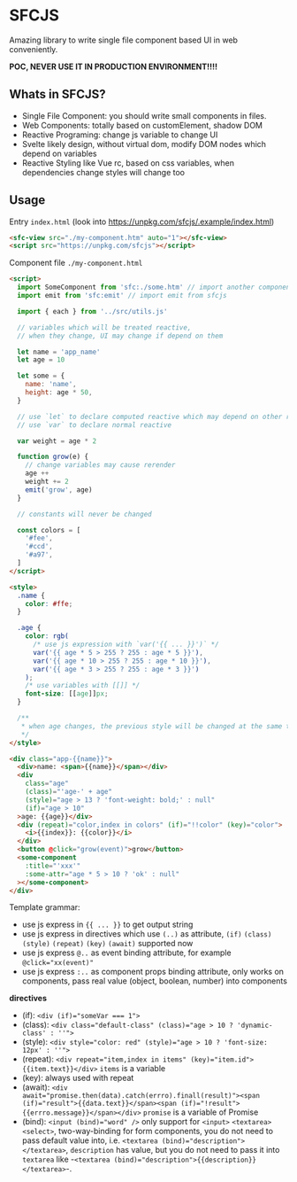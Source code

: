 # SFCJS

Amazing library to write single file component based UI in web conveniently.

**POC, NEVER USE IT IN PRODUCTION ENVIRONMENT!!!!**

## Whats in SFCJS?

- Single File Component: you should write small components in files.
- Web Components: totally based on customElement, shadow DOM
- Reactive Programing: change js variable to change UI
- Svelte likely design, without virtual dom, modify DOM nodes which depend on variables
- Reactive Styling like Vue rc, based on css variables, when dependencies change styles will change too

## Usage

Entry `index.html` (look into https://unpkg.com/sfcjs/.example/index.html)

```html
<sfc-view src="./my-component.htm" auto="1"></sfc-view>
<script src="https://unpkg.com/sfcjs"></script>
```

Component file `./my-component.html`

```html
<script>
  import SomeComponent from 'sfc:./some.htm' // import another component
  import emit from 'sfc:emit' // import emit from sfcjs

  import { each } from '../src/utils.js'

  // variables which will be treated reactive,
  // when they change, UI may change if depend on them

  let name = 'app_name'
  let age = 10

  let some = {
    name: 'name',
    height: age * 50,
  }

  // use `let` to declare computed reactive which may depend on other reactive variables
  // use `var` to declare normal reactive

  var weight = age * 2

  function grow(e) {
    // change variables may cause rerender
    age ++
    weight += 2
    emit('grow', age)
  }

  // constants will never be changed

  const colors = [
    '#fee',
    '#ccd',
    '#a97',
  ]
</script>

<style>
  .name {
    color: #ffe;
  }

  .age {
    color: rgb(
      /* use js expression with `var('{{ ... }}')` */
      var('{{ age * 5 > 255 ? 255 : age * 5 }}'),
      var('{{ age * 10 > 255 ? 255 : age * 10 }}'),
      var('{{ age * 3 > 255 ? 255 : age * 3 }}')
    );
    /* use variables with [[]] */
    font-size: [[age]]px;
  }

  /**
   * when age changes, the previous style will be changed at the same time
   */
</style>

<div class="app-{{name}}">
  <div>name: <span>{{name}}</span></div>
  <div
    class="age"
    (class)="'age-' + age"
    (style)="age > 13 ? 'font-weight: bold;' : null"
    (if)="age > 10"
  >age: {{age}}</div>
  <div (repeat)="color,index in colors" (if)="!!color" (key)="color">
    <i>{{index}}: {{color}}</i>
  </div>
  <button @click="grow(event)">grow</button>
  <some-component
    :title="'xxx'"
    :some-attr="age * 5 > 10 ? 'ok' : null"
  ></some-component>
</div>
```

Template grammar:

- use js express in `{{ ... }}` to get output string
- use js express in directives which use `(..)` as attribute, `(if)` `(class)` `(style)` `(repeat)` `(key)` `(await)` supported now
- use js express `@..` as event binding attribute, for example `@click="xx(event)"`
- use js express `:..` as component props binding attribute, only works on components, pass real value (object, boolean, number) into components

**directives**

- (if): `<div (if)="someVar === 1">`
- (class): `<div class="default-class" (class)="age > 10 ? 'dynamic-class' : ''">`
- (style): `<div style="color: red" (style)="age > 10 ? 'font-size: 12px' : ''">`
- (repeat): `<div repeat="item,index in items" (key)="item.id">{{item.text}}</div>` `items` is a variable
- (key): always used with repeat
- (await): `<div await="promise.then(data).catch(errro).finall(result)"><span (if)="result">{{data.text}}</span><span (if)="!result">{{errro.message}}</span></div>` `promise` is a variable of Promise
- (bind): `<input (bind)="word" />` only support for `<input>` `<textarea>` `<select>`, two-way-binding for form components, you do not need to pass default value into, i.e. `<textarea (bind)="description"></textarea>`, `description` has value, but you do not need to pass it into `textarea` like -`<textarea (bind)="description">{{description}}</textarea>`-.
